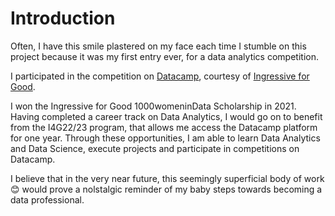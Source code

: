 # Introduction

Often, I have this smile plastered on my face each time I stumble on this project because it was my first entry ever, for a data analytics competition. 

I participated in the competition on [Datacamp](https://app.datacamp.com/workspace/w/a2ece60c-ed98-4602-8fdb-38e7ee8a1afe), courtesy of [Ingressive for Good](https://www.linkedin.com/company/ingressiveforgood/). 

I won the Ingressive for Good 1000womeninData Scholarship in 2021. Having completed a career track on Data Analytics, I would go on to benefit from the I4G22/23 program, that allows me access the Datacamp platform for one year. Through these opportunities, I am able to learn Data Analytics and Data Science, execute projects and participate in competitions on Datacamp.

I believe that in the very near future, this seemingly superficial body of work :blush: would prove a nolstalgic reminder of my baby steps towards becoming a data professional.
